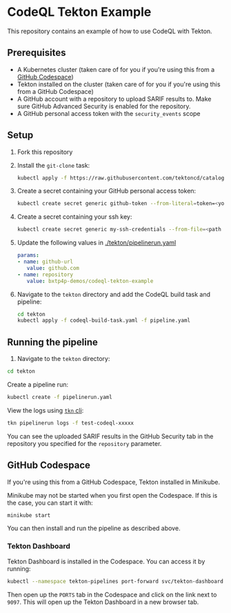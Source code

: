 # CodeQL Tekton Example

This repository contains an example of how to use CodeQL with Tekton.

## Prerequisites

- A Kubernetes cluster (taken care of for you if you're using this from a [GitHub Codespace]())
- Tekton installed on the cluster (taken care of for you if you're using this from a GitHub Codespace)
- A GitHub account with a repository to upload SARIF results to. Make sure GitHub Advanced Security is enabled for the repository.
- A GitHub personal access token with the `security_events` scope

## Setup

1. Fork this repository
1. Install the `git-clone` task:

   ```bash
   kubectl apply -f https://raw.githubusercontent.com/tektoncd/catalog/main/task/git-clone/0.6/git-clone.yaml
   ```

1. Create a secret containing your GitHub personal access token:

    ```bash
    kubectl create secret generic github-token --from-literal=token=<your token>
    ```

1. Create a secret containing your ssh key:

   ```bash
   kubectl create secret generic my-ssh-credentials --from-file=<path to private key>
   ```

1. Update the following values in [./tekton/pipelinerun.yaml](./tekton/pipelinerun.yaml)

   ```yaml
   params:
   - name: github-url
      value: github.com
   - name: repository
      value: bxtp4p-demos/codeql-tekton-example
   ```

1. Navigate to the `tekton` directory and add the CodeQL build task and pipeline:

   ```bash
   cd tekton
   kubectl apply -f codeql-build-task.yaml -f pipeline.yaml
   ```

## Running the pipeline

1. Navigate to the `tekton` directory:

```bash
cd tekton
```

Create a pipeline run:

```bash
kubectl create -f pipelinerun.yaml
```

View the logs using [`tkn` cli](https://tekton.dev/docs/cli/):

```bash
tkn pipelinerun logs -f test-codeql-xxxxx
```

You can see the uploaded SARIF results in the GitHub Security tab in the repository you specified for the `repository` parameter.

## GitHub Codespace

If you're using this from a GitHub Codespace, Tekton installed in Minikube.

Minikube may not be started when you first open the Codespace. If this is the case, you can start it with:

```bash
minikube start
```

You can then install and run the pipeline as described above.

### Tekton Dashboard

Tekton Dashboard is installed in the Codespace. You can access it by running:

```bash
kubectl --namespace tekton-pipelines port-forward svc/tekton-dashboard 9097:9097
```

Then open up the `PORTS` tab in the Codespace and click on the link next to `9097`. This will open up the Tekton Dashboard in a new browser tab.